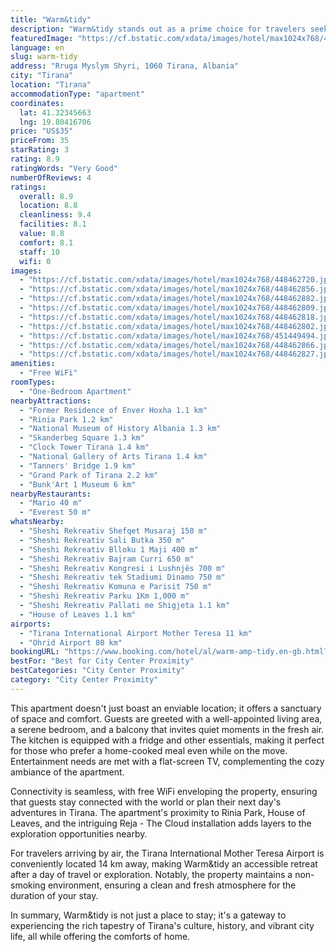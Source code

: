 ```yaml
---
title: "Warm&tidy"
description: "Warm&tidy stands out as a prime choice for travelers seeking comfort and convenience in the heart of Tirana."
featuredImage: "https://cf.bstatic.com/xdata/images/hotel/max1024x768/448462720.jpg?k=51b1507a7561f1fb9d3d18d3cc2754b5a0633cf8947ac73928a01c0175267e78&o=&hp=1"
language: en
slug: warm-tidy
address: "Rruga Myslym Shyri, 1060 Tirana, Albania"
city: "Tirana"
location: "Tirana"
accommodationType: "apartment"
coordinates:
  lat: 41.32345663
  lng: 19.80416706
price: "US$35"
priceFrom: 35
starRating: 3
rating: 8.9
ratingWords: "Very Good"
numberOfReviews: 4
ratings:
  overall: 8.9
  location: 8.8
  cleanliness: 9.4
  facilities: 8.1
  value: 8.8
  comfort: 8.1
  staff: 10
  wifi: 0
images:
  - "https://cf.bstatic.com/xdata/images/hotel/max1024x768/448462720.jpg?k=51b1507a7561f1fb9d3d18d3cc2754b5a0633cf8947ac73928a01c0175267e78&o=&hp=1"
  - "https://cf.bstatic.com/xdata/images/hotel/max1024x768/448462856.jpg?k=c96155fc439e75db2d015179471332547250ffc940debb94aa1446f41d5c3369&o=&hp=1"
  - "https://cf.bstatic.com/xdata/images/hotel/max1024x768/448462882.jpg?k=2e3b91091cd1942711f4a053630b9371e2f2064b69811282c2f2a4cd66aca68e&o=&hp=1"
  - "https://cf.bstatic.com/xdata/images/hotel/max1024x768/448462809.jpg?k=69695885c60ff2db8c0898d64fd9f986dd2fae15bee8cd0c24e7d5701a594c85&o=&hp=1"
  - "https://cf.bstatic.com/xdata/images/hotel/max1024x768/448462818.jpg?k=c15159bfa3f4826c2edce5b96fb51a53e99f7b3a7b86b0afc8054355ee5f5df8&o=&hp=1"
  - "https://cf.bstatic.com/xdata/images/hotel/max1024x768/448462802.jpg?k=994a7b80c6fdb55e8040566c6d0d608cb22b572911260f778997251c23eefbf9&o=&hp=1"
  - "https://cf.bstatic.com/xdata/images/hotel/max1024x768/451449494.jpg?k=b3093b5e5caa9d73dc35ef7f448a1eb8e6341597d02ff5eea2bc2bcd9efbc1d5&o=&hp=1"
  - "https://cf.bstatic.com/xdata/images/hotel/max1024x768/448462866.jpg?k=0795c473ab46179ae341a57a19d0fd6f4277bc37d948bb4f3916dc6edf721a0c&o=&hp=1"
  - "https://cf.bstatic.com/xdata/images/hotel/max1024x768/448462827.jpg?k=fbe105de4aaab4d90c98d32d777037b56273316aed2fc15971ef0e339e9e9000&o=&hp=1"
amenities:
  - "Free WiFi"
roomTypes:
  - "One-Bedroom Apartment"
nearbyAttractions:
  - "Former Residence of Enver Hoxha 1.1 km"
  - "Rinia Park 1.2 km"
  - "National Museum of History Albania 1.3 km"
  - "Skanderbeg Square 1.3 km"
  - "Clock Tower Tirana 1.4 km"
  - "National Gallery of Arts Tirana 1.4 km"
  - "Tanners' Bridge 1.9 km"
  - "Grand Park of Tirana 2.2 km"
  - "Bunk'Art 1 Museum 6 km"
nearbyRestaurants:
  - "Mario 40 m"
  - "Everest 50 m"
whatsNearby:
  - "Sheshi Rekreativ Shefqet Musaraj 150 m"
  - "Sheshi Rekreativ Sali Butka 350 m"
  - "Sheshi Rekreativ Blloku 1 Maji 400 m"
  - "Sheshi Rekreativ Bajram Curri 650 m"
  - "Sheshi Rekreativ Kongresi i Lushnjës 700 m"
  - "Sheshi Rekreativ tek Stadiumi Dinamo 750 m"
  - "Sheshi Rekreativ Komuna e Parisit 750 m"
  - "Sheshi Rekreativ Parku 1Km 1,000 m"
  - "Sheshi Rekreativ Pallati me Shigjeta 1.1 km"
  - "House of Leaves 1.1 km"
airports:
  - "Tirana International Airport Mother Teresa 11 km"
  - "Ohrid Airport 80 km"
bookingURL: "https://www.booking.com/hotel/al/warm-amp-tidy.en-gb.html?aid=8035640"
bestFor: "Best for City Center Proximity"
bestCategories: "City Center Proximity"
category: "City Center Proximity"
---
```


This apartment doesn't just boast an enviable location; it offers a sanctuary of space and comfort. Guests are greeted with a well-appointed living area, a serene bedroom, and a balcony that invites quiet moments in the fresh air. The kitchen is equipped with a fridge and other essentials, making it perfect for those who prefer a home-cooked meal even while on the move. Entertainment needs are met with a flat-screen TV, complementing the cozy ambiance of the apartment.

Connectivity is seamless, with free WiFi enveloping the property, ensuring that guests stay connected with the world or plan their next day's adventures in Tirana. The apartment's proximity to Rinia Park, House of Leaves, and the intriguing Reja - The Cloud installation adds layers to the exploration opportunities nearby.

For travelers arriving by air, the Tirana International Mother Teresa Airport is conveniently located 14 km away, making Warm&tidy an accessible retreat after a day of travel or exploration. Notably, the property maintains a non-smoking environment, ensuring a clean and fresh atmosphere for the duration of your stay.

In summary, Warm&tidy is not just a place to stay; it's a gateway to experiencing the rich tapestry of Tirana's culture, history, and vibrant city life, all while offering the comforts of home.